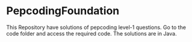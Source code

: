 # PepcodingFoundation
This Repository have solutions of pepcoding level-1 questions.
Go to the code folder and access the required code.
The solutions are in Java.
